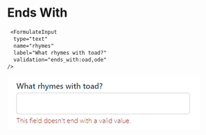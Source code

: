 #   Ends With

```
 <FormulateInput
  type="text"
  name="rhymes"
  label="What rhymes with toad?"
  validation="ends_with:oad,ode"
/>
```

![](images\ends_with.png)

 